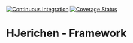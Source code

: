 [![Continuous Integration](https://github.com/hjerichen/framework/workflows/Continuous%20Integration/badge.svg?branch=master)](https://github.com/hjerichen/framework/actions)
[![Coverage Status](https://coveralls.io/repos/github/hjerichen/framework/badge.svg?branch=master&service=github)](https://coveralls.io/github/hjerichen/framework?branch=master)

# HJerichen - Framework